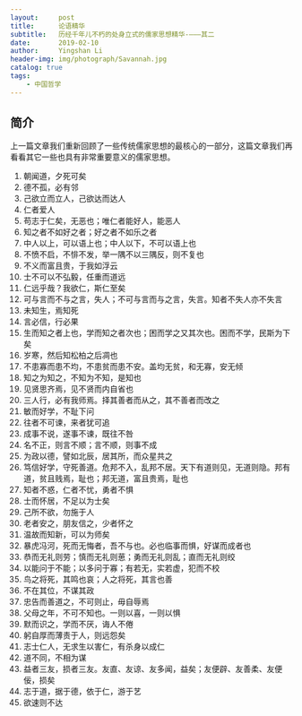 ```yaml
---
layout:     post
title:      论语精华
subtitle:   历经千年儿不朽的处身立式的儒家思想精华-———其二
date:       2019-02-10
author:     Yingshan Li
header-img: img/photograph/Savannah.jpg
catalog: true
tags:
    - 中国哲学
---
```


## 简介

上一篇文章我们重新回顾了一些传统儒家思想的最核心的一部分，这篇文章我们再看看其它一些也具有非常重要意义的儒家思想。


1. 朝闻道，夕死可矣
2. 德不孤，必有邻
2. 己欲立而立人，己欲达而达人
2. 仁者爱人
3. 苟志于仁矣，无恶也；唯仁者能好人，能恶人
4. 知之者不如好之者；好之者不如乐之者
5. 中人以上，可以语上也；中人以下，不可以语上也
6. 不愤不启，不悱不发，举一隅不以三隅反，则不复也
7. 不义而富且贵，于我如浮云
8. 士不可以不弘毅，任重而道远
9. 仁远乎哉？我欲仁，斯仁至矣
10. 可与言而不与之言，失人；不可与言而与之言，失言。知者不失人亦不失言
11. 未知生，焉知死
12. 言必信，行必果
13. 生而知之者上也，学而知之者次也；困而学之又其次也。困而不学，民斯为下矣
14. 岁寒，然后知松柏之后凋也
15. 不患寡而患不均，不患贫而患不安。盖均无贫，和无寡，安无倾
16. 知之为知之，不知为不知，是知也
17. 见贤思齐焉，见不贤而内自省也
18. 三人行，必有我师焉。择其善者而从之，其不善者而改之
19. 敏而好学，不耻下问
20. 往者不可谏，来者犹可追
21. 成事不说，遂事不谏，既往不咎
22. 名不正，则言不顺；言不顺，则事不成
23. 为政以德，譬如北辰，居其所，而众星共之
24. 笃信好学，守死善道。危邦不入，乱邦不居。天下有道则见，无道则隐。邦有道，贫且贱焉，耻也；邦无道，富且贵焉，耻也
25. 知者不惑，仁者不忧，勇者不惧
26. 士而怀居，不足以为士矣
27. 己所不欲，勿施于人
28. 老者安之，朋友信之，少者怀之
29. 温故而知新，可以为师矣
30. 暴虎冯河，死而无悔者，吾不与也。必也临事而惧，好谋而成者也
31. 恭而无礼则劳；慎而无礼则葸；勇而无礼则乱；直而无礼则绞
32. 以能问于不能；以多问于寡；有若无，实若虚，犯而不校
33. 鸟之将死，其鸣也哀；人之将死，其言也善
34. 不在其位，不谋其政
35. 忠告而善道之，不可则止，毋自辱焉
36. 父母之年，不可不知也。一则以喜，一则以惧
37. 默而识之，学而不厌，诲人不倦
38. 躬自厚而薄责于人，则远怨矣
39. 志士仁人，无求生以害仁，有杀身以成仁
40. 道不同，不相为谋
41. 益者三友，损者三友。友直、友谅、友多闻，益矣；友便辟、友善柔、友便佞，损矣
42. 志于道，据于德，依于仁，游于艺
43. 欲速则不达